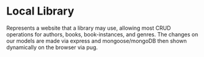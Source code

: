 # Local Library

Represents a website that a library may use, allowing most CRUD operations for authors, books, book-instances, and genres. The changes on our models are made via express and mongoose/mongoDB then shown dynamically on the browser via pug.
